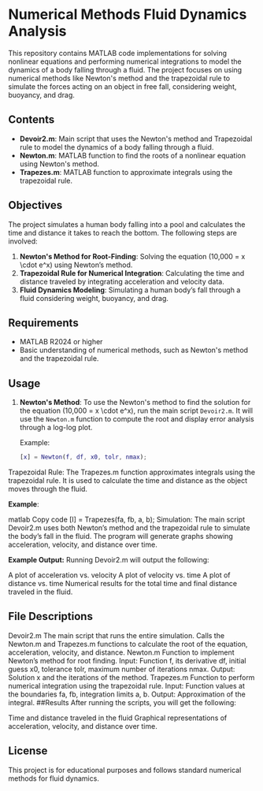 # Numerical Methods Fluid Dynamics Analysis

This repository contains MATLAB code implementations for solving nonlinear equations and performing numerical integrations to model the dynamics of a body falling through a fluid. The project focuses on using numerical methods like Newton's method and the trapezoidal rule to simulate the forces acting on an object in free fall, considering weight, buoyancy, and drag.

## Contents

- **Devoir2.m**: Main script that uses the Newton's method and Trapezoidal rule to model the dynamics of a body falling through a fluid.
- **Newton.m**: MATLAB function to find the roots of a nonlinear equation using Newton's method.
- **Trapezes.m**: MATLAB function to approximate integrals using the trapezoidal rule.
  
## Objectives

The project simulates a human body falling into a pool and calculates the time and distance it takes to reach the bottom. The following steps are involved:

1. **Newton's Method for Root-Finding**: Solving the equation \(10,000 = x \cdot e^x\) using Newton’s method.
2. **Trapezoidal Rule for Numerical Integration**: Calculating the time and distance traveled by integrating acceleration and velocity data.
3. **Fluid Dynamics Modeling**: Simulating a human body’s fall through a fluid considering weight, buoyancy, and drag.

## Requirements

- MATLAB R2024 or higher
- Basic understanding of numerical methods, such as Newton's method and the trapezoidal rule.

## Usage

1. **Newton's Method**: To use the Newton's method to find the solution for the equation \(10,000 = x \cdot e^x\), run the main script `Devoir2.m`. It will use the `Newton.m` function to compute the root and display error analysis through a log-log plot.

   Example:
   ```matlab
   [x] = Newton(f, df, x0, tolr, nmax);
Trapezoidal Rule: The Trapezes.m function approximates integrals using the trapezoidal rule. It is used to calculate the time and distance as the object moves through the fluid.

**Example**:

matlab
Copy code
[I] = Trapezes(fa, fb, a, b);
Simulation: The main script Devoir2.m uses both Newton’s method and the trapezoidal rule to simulate the body’s fall in the fluid. The program will generate graphs showing acceleration, velocity, and distance over time.

**Example Output:**
Running Devoir2.m will output the following:

A plot of acceleration vs. velocity
A plot of velocity vs. time
A plot of distance vs. time
Numerical results for the total time and final distance traveled in the fluid.
## File Descriptions
Devoir2.m
The main script that runs the entire simulation.
Calls the Newton.m and Trapezes.m functions to calculate the root of the equation, acceleration, velocity, and distance.
Newton.m
Function to implement Newton’s method for root finding.
Input: Function f, its derivative df, initial guess x0, tolerance tolr, maximum number of iterations nmax.
Output: Solution x and the iterations of the method.
Trapezes.m
Function to perform numerical integration using the trapezoidal rule.
Input: Function values at the boundaries fa, fb, integration limits a, b.
Output: Approximation of the integral.
##Results
After running the scripts, you will get the following:

Time and distance traveled in the fluid
Graphical representations of acceleration, velocity, and distance over time.

## License
This project is for educational purposes and follows standard numerical methods for fluid dynamics. 


